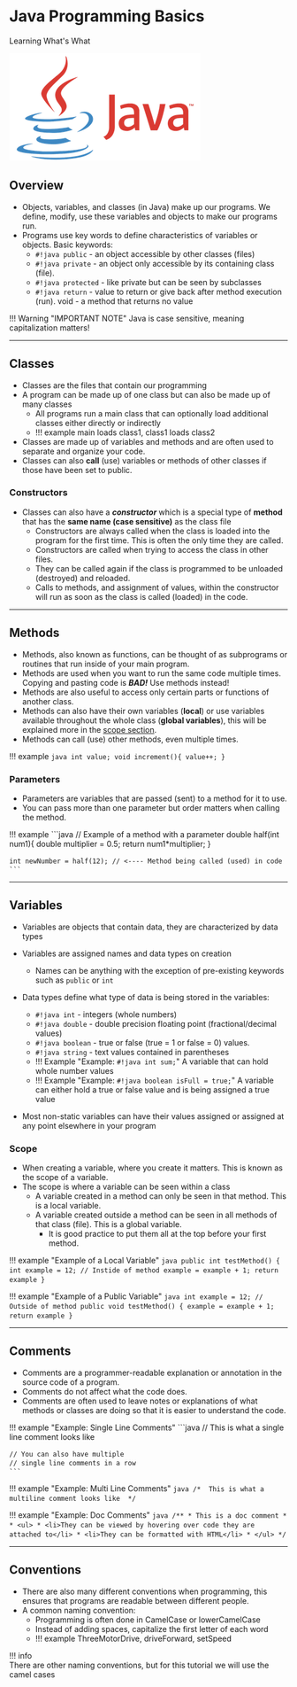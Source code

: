 # Java Programming Basics

Learning What's What

![Java](../assets/images/logos/java.png)

## Overview

- Objects, variables, and classes (in Java) make up our programs. We define, modify, use these variables and objects to make our programs run.
- Programs use key words to define characteristics of variables or objects. Basic keywords:
    - `#!java public` - an object accessible by other classes (files)
    - `#!java private` - an object only accessible by its containing class (file).
    - `#!java protected` - like private but can be seen by subclasses
    - `#!java return` - value to return or give back after method execution (run). void - a method that returns no value

!!! Warning "IMPORTANT NOTE"
	Java is case sensitive, meaning capitalization matters!
***

## Classes

- Classes are the files that contain our programming
- A program can be made up of one class but can also be made up of many classes
    - All programs run a main class that can optionally load additional classes either directly or indirectly 
    - !!! example
    	main loads class1, class1 loads class2
- Classes are made up of variables and methods and are often used to separate and organize your code.
- Classes can also **call** (use) variables or methods of other classes if those have been set to public.

### Constructors
<!-- TODO: Add info about keyword new -->
- Classes can also have a ***constructor*** which is a special type of **method** that has the **same name (case sensitive)** as the class file
    - Constructors are always called when the class is loaded into the program for the first time. This is often the only time they are called.
    - Constructors are called when trying to access the class in other files.
    - They can be called again if the class is programmed to be unloaded (destroyed) and reloaded.
    - Calls to methods, and assignment of values, within the constructor will run as soon as the class is called (loaded) in the code.

***

## Methods

- Methods, also known as functions, can be thought of as subprograms or routines that run inside of your main program.
- Methods are used when you want to run the same code multiple times. Copying and pasting code is ***BAD!*** Use methods instead!
- Methods are also useful to access only certain parts or functions of another class.
- Methods can also have their own variables (**local**) or use variables available throughout the whole class (**global variables**), this will be explained more in the [scope section](#scope).
- Methods can call (use) other methods, even multiple times.

!!! example
	```java
	int value;
    void increment(){
		value++;
	}
	```

### Parameters

- Parameters are variables that are passed (sent) to a method for it to use.
- You can pass more than one parameter but order matters when calling the method.

!!! example
	```java
    // Example of a method with a parameter
    double half(int num1){ 
        double multiplier = 0.5;
        return num1*multiplier; 
    }

    int newNumber = half(12); // <---- Method being called (used) in code
	```

***

## Variables
<!-- TODO: Add note about constants -->
- Variables are objects that contain data, they are characterized by data types
- Variables are assigned names and data types on creation
    - Names can be anything with the exception of pre-existing keywords such as `public` or `int`
- Data types define what type of data is being stored in the variables:
    - `#!java int` - integers (whole numbers)
    - `#!java double` - double precision floating point (fractional/decimal values) 
    - `#!java boolean` - true or false (true = 1 or false = 0) values.
    - `#!java string` - text values contained in parentheses
    - !!! Example "Example: `#!java int sum;`"
    	A variable that can hold whole number values
	- !!! Example "Example: `#!java boolean isFull = true;`"
    	A variable can either hold a true or false value and is being assigned a true value

- Most non-static variables can have their values assigned or assigned at any point elsewhere in your program
  
### Scope

- When creating a variable, where you create it matters. This is known as the scope of a variable.
- The scope is where a variable can be seen within a class
    - A variable created in a method can only be seen in that method. This is a local variable.
    - A variable created outside a method can be seen in all methods of that class (file). This is a global variable.
        - It is good practice to put them all at the top before your first method.

!!! example "Example of a Local Variable"
	```java
    public int testMethod() {
        int example = 12; // Instide of method
        example = example + 1;
        return example
    }
	```    

!!! example "Example of a Public Variable"
	```java
    int example = 12; // Outside of method
    public void testMethod() {
        example = example + 1;
        return example
    }
	```
***

## Comments

- Comments are a programmer-readable explanation or annotation in the source code of a program.
- Comments do not affect what the code does.
- Comments are often used to leave notes or explanations of what methods or classes are doing so that it is easier to understand the code.

!!! example "Example: Single Line Comments"
	```java
    // This is what a single line comment looks like

    // You can also have multiple
    // single line comments in a row
    ```

!!! example "Example: Multi Line Comments"
	```java
    /* 
    This is what a
    multiline comment
    looks like 
    */
    ```

!!! example "Example: Doc Comments"
	```java
    /**
     * This is a doc comment
     * 
     * <ul>
     * <li>They can be viewed by hovering over code they are attached to</li>
     * <li>They can be formatted with HTML</li>
     * </ul>
    */
	```

***

## Conventions

- There are also many different conventions when programming, this ensures that programs are readable between different people.
- A common naming convention:
    - Programming is often done in CamelCase or lowerCamelCase
    - Instead of adding spaces, capitalize the first letter of each word 
    - !!! example
        ThreeMotorDrive, driveForward, setSpeed

!!! info  
    There are other naming conventions, but for this tutorial we will use the camel cases
